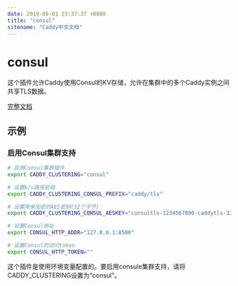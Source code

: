 ```yaml
---
date: 2019-08-01 23:37:37 +0800
title: "consul"
sitename: "Caddy中文文档"
---
```


# consul

这个插件允许Caddy使用Consul的KV存储，允许在集群中的多个Caddy实例之间共享TLS数据。

[完整文档](https://github.com/pteich/caddy-tlsconsul/blob/master/README.md)

## 示例

### 启用Consul集群支持

```bash
# 启用Consul集群插件
export CADDY_CLUSTERING="consul"

# 设置k/v路径前缀
export CADDY_CLUSTERING_CONSUL_PREFIX="caddy/tls"

# 设置用来加密的AES密钥(32个字节)
export CADDY_CLUSTERING_CONSUL_AESKEY="consultls-1234567890-caddytls-32"

# 设置Consul地址
export CONSUL_HTTP_ADDR="127.0.0.1:8500"

# 设置Consul的访问token
export CONSUL_HTTP_TOKEN=""
```

这个插件是使用环境变量配置的。要启用consule集群支持，请将CADDY_CLUSTERING设置为“consul”。